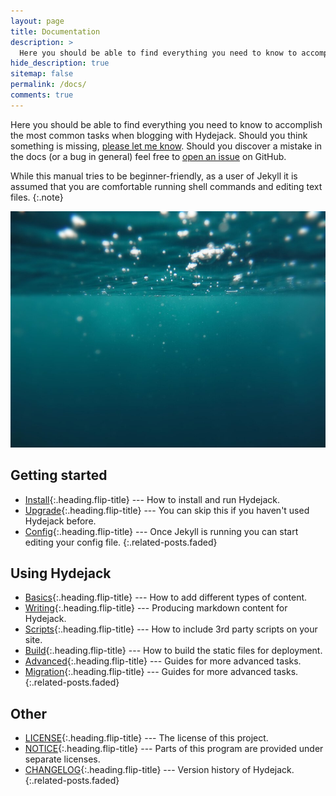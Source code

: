 ```yaml
---
layout: page
title: Documentation
description: >
  Here you should be able to find everything you need to know to accomplish the most common tasks when blogging with Hydejack.
hide_description: true
sitemap: false
permalink: /docs/
comments: true
---
```


<!-- 
  ####################################################################
  BACK TO TOP
  ####################################################################
-->

 <style>
    #myBtn {
      width:50px;
      height:50px;
      display: none;
      position: fixed;
      bottom: 20px;
      right: 30px;
      z-index: 99;
      border: none;
      outline: none;
      background-color: #555;
      color: white;
      cursor: pointer;
      padding: 5px 5px 5px 5px;
      border-radius: 50%;
      font-size:25px;
    }
    
    #myBtn:hover {
      background-color: rgb(0,87,156);
    }
  </style>

<body>
  <button onclick="topFunction()" id="myBtn" title="Back to Top"><span class="icon-arrow-up1"></span></button>
  
  <script>
  // 当网页向下滑动 20px 出现"返回顶部" 按钮
  window.onscroll = function() {scrollFunction()};
  
  function scrollFunction() {console.log(121);
    if (document.body.scrollTop > 20 || document.documentElement.scrollTop > 20) {
        document.getElementById("myBtn").style.display = "block";
    } else {
        document.getElementById("myBtn").style.display = "none";
    }
  }
  
  // 点击按钮，返回顶部
  function topFunction() {
    document.body.scrollTop = 0;
    document.documentElement.scrollTop = 0;
  }
  </script>
  </body>
  
 

Here you should be able to find everything you need to know to accomplish the most common tasks when blogging with Hydejack.
Should you think something is missing, [please let me know](mailto:mail@qwtel.com).
Should you discover a mistake in the docs (or a bug in general) feel free to [open an issue](https://github.com/hydecorp/hydejack/issues) on GitHub.

While this manual tries to be beginner-friendly, as a user of Jekyll it is assumed that you are comfortable running shell commands and editing text files.
{:.note}


![lalalallala](/assets/img/blog/jeremy-bishop@0,5x.jpg)


## Getting started
* [Install]{:.heading.flip-title} --- How to install and run Hydejack.
* [Upgrade]{:.heading.flip-title} --- You can skip this if you haven't used Hydejack before.
* [Config]{:.heading.flip-title} --- Once Jekyll is running you can start editing your config file.
{:.related-posts.faded}

## Using Hydejack
* [Basics]{:.heading.flip-title} --- How to add different types of content.
* [Writing]{:.heading.flip-title} --- Producing markdown content for Hydejack.
* [Scripts]{:.heading.flip-title} --- How to include 3rd party scripts on your site.
* [Build]{:.heading.flip-title} --- How to build the static files for deployment.
* [Advanced]{:.heading.flip-title} --- Guides for more advanced tasks.
* [Migration]{:.heading.flip-title} --- Guides for more advanced tasks.
{:.related-posts.faded}

## Other
* [LICENSE]{:.heading.flip-title} --- The license of this project.
* [NOTICE]{:.heading.flip-title} --- Parts of this program are provided under separate licenses.
* [CHANGELOG]{:.heading.flip-title} --- Version history of Hydejack.
{:.related-posts.faded}

[install]: install.md
[upgrade]: upgrade.md
[config]: config.md
[basics]: basics.md
[writing]: writing.md
[scripts]: scripts.md
[build]: build.md
[advanced]: advanced.md
[Migration]: Migration.md
[LICENSE]: ../LICENSE.md
[NOTICE]: ../NOTICE.md
[CHANGELOG]: ../CHANGELOG.md
